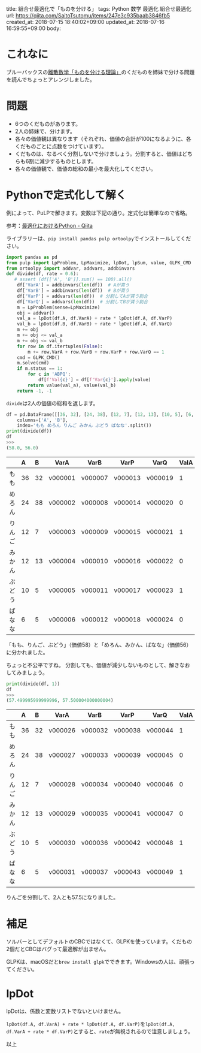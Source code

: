 title: 組合せ最適化で「ものを分ける」
tags: Python 数学 最適化 組合せ最適化
url: https://qiita.com/SaitoTsutomu/items/247e3c935baab3846fb5
created_at: 2018-07-15 18:40:02+09:00
updated_at: 2018-07-16 16:59:55+09:00
body:

# これなに

ブルーバックスの[離散数学「ものを分ける理論」](http://bookclub.kodansha.co.jp/product?item=0000310274)のくだものを姉妹で分ける問題を読んでちょっとアレンジしました。

# 問題

- 6つのくだものがあります。
- 2人の姉妹で、分けます。
- 各々の価値観は異なります（それぞれ、価値の合計が100になるように、各くだものごとに点数をつけています）。
- くだものは、なるべく分割しないで分けましょう。分割すると、価値はどちらも6割に減少するものとします。
- 各々の価値観で、価値の総和の最小を最大化してください。

# Pythonで定式化して解く

例によって、PuLPで解きます。変数は下記の通り。定式化は簡単なので省略。

参考：[最適化におけるPython \- Qiita](https://qiita.com/SaitoTsutomu/items/070ca9cb37c6b2b492f0)

ライブラリーは、`pip install pandas pulp ortoolpy`でインストールしてください。

```py
import pandas as pd
from pulp import LpProblem, LpMaximize, lpDot, lpSum, value, GLPK_CMD
from ortoolpy import addvar, addvars, addbinvars
def divide(df, rate = 0.6):
   # assert (df[['A', 'B']].sum() == 100).all()
    df['VarA'] = addbinvars(len(df))  # Aが貰う
    df['VarB'] = addbinvars(len(df))  # Bが貰う
    df['VarP'] = addvars(len(df))  # 分割してAが貰う割合
    df['VarQ'] = addvars(len(df))  # 分割してBが貰う割合
    m = LpProblem(sense=LpMaximize)
    obj = addvar()
    val_a = lpDot(df.A, df.VarA) + rate * lpDot(df.A, df.VarP)
    val_b = lpDot(df.B, df.VarB) + rate * lpDot(df.A, df.VarQ)
    m += obj
    m += obj <= val_a
    m += obj <= val_b
    for row in df.itertuples(False):
        m += row.VarA + row.VarB + row.VarP + row.VarQ == 1
    cmd = GLPK_CMD()
    m.solve(cmd)
    if m.status == 1:
        for c in 'ABPQ':
            df[f'Val{c}'] = df[f'Var{c}'].apply(value)
        return value(val_a), value(val_b)
    return -1, -1
```

`divide`は2人の価値の総和を返します。

```py
df = pd.DataFrame([[36, 32], [24, 38], [12, 7], [12, 13], [10, 5], [6, 5]], 
    columns=['A', 'B'],
    index='もも めろん りんご みかん ぶどう ばなな'.split())
print(divide(df))
df
>>>
(58.0, 56.0)
```

|     | A  | B  | VarA    | VarB    | VarP    | VarQ    | ValA | ValB | ValP | ValQ |
|:--- |:-- |:-- | ------- | ------- | ------- | ------- | ---- | ---- | ---- | ---- |
| もも  | 36 | 32 | v000001 | v000007 | v000013 | v000019 | 1    | 0    | 0.0  | 0.0  |
| めろん | 24 | 38 | v000002 | v000008 | v000014 | v000020 | 0    | 1    | 0.0  | 0.0  |
| りんご | 12 | 7  | v000003 | v000009 | v000015 | v000021 | 1    | 0    | 0.0  | 0.0  |
| みかん | 12 | 13 | v000004 | v000010 | v000016 | v000022 | 0    | 1    | 0.0  | 0.0  |
| ぶどう | 10 | 5  | v000005 | v000011 | v000017 | v000023 | 1    | 0    | 0.0  | 0.0  |
| ばなな | 6  | 5  | v000006 | v000012 | v000018 | v000024 | 0    | 1    | 0.0  | 0.0  |

「もも、りんご、ぶどう」（価値58）と「めろん、みかん、ばなな」（価値56）に分かれました。

ちょっと不公平ですね。
分割しても、価値が減少しないものとして、解きなおしてみましょう。

```py
print(divide(df, 1))
df
>>>
(57.499995999999996, 57.500004000000004)
```

|     | A  | B  | VarA    | VarB    | VarP    | VarQ    | ValA | ValB | ValP     | ValQ     |
|:--- |:-- |:-- | ------- | ------- | ------- | ------- | ---- | ---- | -------- | -------- |
| もも  | 36 | 32 | v000026 | v000032 | v000038 | v000044 | 1    | 0    | 0.000000 | 0.000000 |
| めろん | 24 | 38 | v000027 | v000033 | v000039 | v000045 | 0    | 1    | 0.000000 | 0.000000 |
| りんご | 12 | 7  | v000028 | v000034 | v000040 | v000046 | 0    | 0    | 0.458333 | 0.541667 |
| みかん | 12 | 13 | v000029 | v000035 | v000041 | v000047 | 0    | 1    | 0.000000 | 0.000000 |
| ぶどう | 10 | 5  | v000030 | v000036 | v000042 | v000048 | 1    | 0    | 0.000000 | 0.000000 |
| ばなな | 6  | 5  | v000031 | v000037 | v000043 | v000049 | 1    | 0    | 0.000000 | 0.000000 |

りんごを分割して、2人とも57.5になりました。

# 補足

ソルバーとしてデフォルトのCBCではなくて、GLPKを使っています。くだもの2個だとCBCはバグって最適解が出ません。

GLPKは、macOSだと`brew install glpk`でできます。Windowsの人は、頑張ってください。

# lpDot

lpDotは、係数と変数リストでないといけません。

`lpDot(df.A, df.VarA) + rate * lpDot(df.A, df.VarP)`を`lpDot(df.A, df.VarA + rate * df.VarP)`とすると、`rate`が無視されるので注意しましょう。

以上

